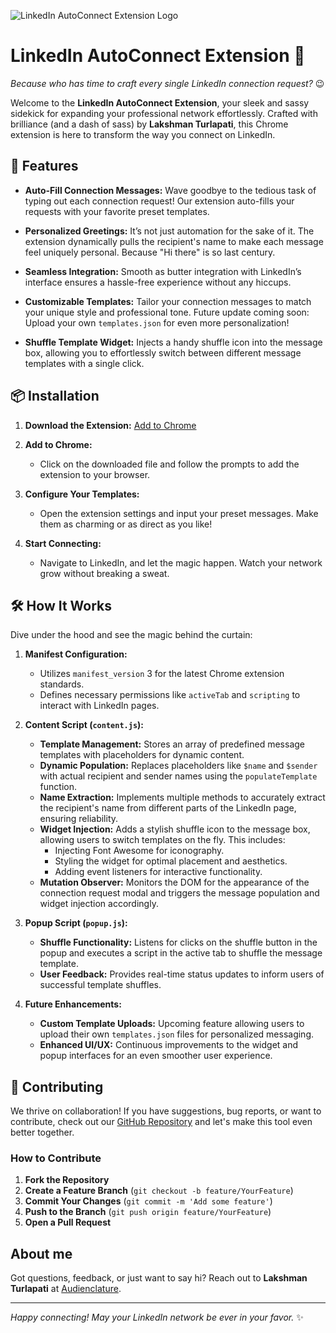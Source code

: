 ![LinkedIn AutoConnect Extension Logo](https://i.ibb.co/hMWt5Hx/logo.png)

# LinkedIn AutoConnect Extension 🚀

*Because who has time to craft every single LinkedIn connection request?* 😉 

Welcome to the **LinkedIn AutoConnect Extension**, your sleek and sassy sidekick for expanding your professional network effortlessly. Crafted with brilliance (and a dash of sass) by **Lakshman Turlapati**, this Chrome extension is here to transform the way you connect on LinkedIn.

## 🌟 Features

- **Auto-Fill Connection Messages:** Wave goodbye to the tedious task of typing out each connection request! Our extension auto-fills your requests with your favorite preset templates.
  
- **Personalized Greetings:** It’s not just automation for the sake of it. The extension dynamically pulls the recipient's name to make each message feel uniquely personal. Because "Hi there" is so last century.
  
- **Seamless Integration:** Smooth as butter integration with LinkedIn’s interface ensures a hassle-free experience without any hiccups.
  
- **Customizable Templates:** Tailor your connection messages to match your unique style and professional tone. Future update coming soon: Upload your own `templates.json` for even more personalization!

- **Shuffle Template Widget:** Injects a handy shuffle icon into the message box, allowing you to effortlessly switch between different message templates with a single click.

## 📦 Installation

1. **Download the Extension:**
   [Add to Chrome](#) <!-- Replace this with your Chrome Web Store link -->

2. **Add to Chrome:**
   - Click on the downloaded file and follow the prompts to add the extension to your browser.

3. **Configure Your Templates:**
   - Open the extension settings and input your preset messages. Make them as charming or as direct as you like!

4. **Start Connecting:**
   - Navigate to LinkedIn, and let the magic happen. Watch your network grow without breaking a sweat.

## 🛠️ How It Works

Dive under the hood and see the magic behind the curtain:

1. **Manifest Configuration:**
   - Utilizes `manifest_version` 3 for the latest Chrome extension standards.
   - Defines necessary permissions like `activeTab` and `scripting` to interact with LinkedIn pages.

2. **Content Script (`content.js`):**
   - **Template Management:** Stores an array of predefined message templates with placeholders for dynamic content.
   - **Dynamic Population:** Replaces placeholders like `$name` and `$sender` with actual recipient and sender names using the `populateTemplate` function.
   - **Name Extraction:** Implements multiple methods to accurately extract the recipient's name from different parts of the LinkedIn page, ensuring reliability.
   - **Widget Injection:** Adds a stylish shuffle icon to the message box, allowing users to switch templates on the fly. This includes:
     - Injecting Font Awesome for iconography.
     - Styling the widget for optimal placement and aesthetics.
     - Adding event listeners for interactive functionality.
   - **Mutation Observer:** Monitors the DOM for the appearance of the connection request modal and triggers the message population and widget injection accordingly.

3. **Popup Script (`popup.js`):**
   - **Shuffle Functionality:** Listens for clicks on the shuffle button in the popup and executes a script in the active tab to shuffle the message template.
   - **User Feedback:** Provides real-time status updates to inform users of successful template shuffles.

4. **Future Enhancements:**
   - **Custom Template Uploads:** Upcoming feature allowing users to upload their own `templates.json` files for personalized messaging.
   - **Enhanced UI/UX:** Continuous improvements to the widget and popup interfaces for an even smoother user experience.

## 🤝 Contributing

We thrive on collaboration! If you have suggestions, bug reports, or want to contribute, check out our [GitHub Repository](https://github.com/LakshmanTurlapati) and let's make this tool even better together.

### How to Contribute

1. **Fork the Repository**
2. **Create a Feature Branch** (`git checkout -b feature/YourFeature`)
3. **Commit Your Changes** (`git commit -m 'Add some feature'`)
4. **Push to the Branch** (`git push origin feature/YourFeature`)
5. **Open a Pull Request**


## About me

Got questions, feedback, or just want to say hi? Reach out to **Lakshman Turlapati** at [Audienclature](https://www.audienclature.com).

---

*Happy connecting! May your LinkedIn network be ever in your favor.* ✨
